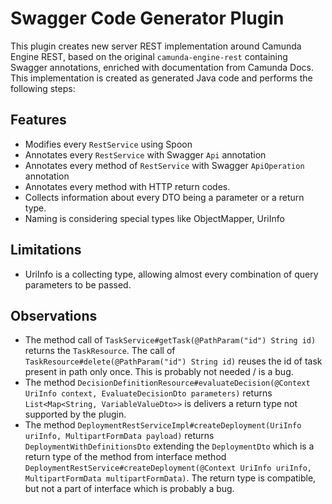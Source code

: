 # Swagger Code Generator Plugin

This plugin creates new server REST implementation around Camunda Engine REST, based on the original `camunda-engine-rest` containing Swagger annotations, enriched with documentation from Camunda Docs. This implementation is created as generated Java code and performs the following steps:

## Features

 - Modifies every `RestService` using Spoon 
 - Annotates every `RestService` with Swagger `Api` annotation
 - Annotates every method of `RestService` with Swagger `ApiOperation` annotation
 - Annotates every method with HTTP return codes.
 - Collects information about every DTO being a parameter or a return type.
 - Naming is considering special types like ObjectMapper, UriInfo
  

## Limitations

- UriInfo is a collecting type, allowing almost every combination of query parameters to be passed.


## Observations

- The method call of `TaskService#getTask(@PathParam("id") String id)` returns the `TaskResource`. The call of `TaskResource#delete(@PathParam("id") String id)` reuses the id of task present in path only once. This is probably not needed / is a bug.
- The method `DecisionDefinitionResource#evaluateDecision(@Context UriInfo context, EvaluateDecisionDto parameters)` returns `List<Map<String, VariableValueDto>>` is delivers a return type not supported by the plugin.
- The method `DeploymentRestServiceImpl#createDeployment(UriInfo uriInfo, MultipartFormData payload)` returns `DeploymentWithDefinitionsDto` extending the `DeploymentDto` which is a return type of the method from interface method `DeploymentRestService#createDeployment(@Context UriInfo uriInfo, MultipartFormData multipartFormData)`. The return type is compatible, but not a part of interface which is probably a bug.
 
